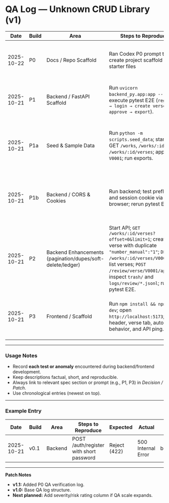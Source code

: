 # QA Log — Unknown CRUD Library (v1)

| Date       | Build | Area                 | Steps to Reproduce                                               | Expected                                                                   | Actual                                                    | Artifacts / Paths                    | Decision / Patch             | Status  |
| ---------- | ----- | -------------------- | ---------------------------------------------------------------- | -------------------------------------------------------------------------- | --------------------------------------------------------- | ------------------------------------ | ---------------------------- | ------- |
| 2025-10-22 | P0    | Docs / Repo Scaffold | Ran Codex P0 prompt to create project scaffold and starter files | All base folders, .gitignore, README, env examples, and docs index created | Structure generated exactly as defined; verified manually | E:/SATYASAI_RAY/unknown-crud-library | Accepted, baseline confirmed | ✅ Fixed |
| 2025-10-21 | P1    | Backend / FastAPI Scaffold | Run `uvicorn backend_py.app:app --reload`; execute pytest E2E (`register → login → create verse → approve → export`). | All routes respond per `api_contracts.md`; export artifacts generated under `data/library/.../export/`. | All CRUD and export routes operational; E2E green; minor Pydantic warnings only. | `/backend_py/app.py`, `/data/library/satyanusaran/export/` | Accepted, backend baseline complete | ✅ Fixed |
| 2025-10-21 | P1a   | Seed & Sample Data | Run `python -m scripts.seed_data`; start API; GET `/works`, `/works/:id`, `/works/:id/verses`; approve `V0001`; run exports. | Seed creates `work.json`, `V0001`, `V0002`, and one commentary; re-runs skip existing files; exports succeed. | Seed idempotent; routes return seeded data; approve OK; build/clean/train artifacts present. | `data/library/satyanusaran/**`, `export/*.json(l)`, `build/*.json`; `scripts/seed_data.py` | Accepted; baseline sample set confirmed. | ✅ Fixed |
| 2025-10-21 | P1b   | Backend / CORS & Cookies | Run backend; test preflight and session cookie via curl or browser; rerun pytest E2E. | CORS headers allow `http://localhost:5173` with credentials; cookies persist; all tests pass. | Verified headers and cookie persistence; pytest suite green; ready for React integration. | `backend_py/app.py` (CORS + session setup) | Accepted; backend ready for frontend bridge. | ✅ Fixed |
| 2025-10-21 | P2    | Backend Enhancements (pagination/dupes/soft-delete/ledger) | Start API; `GET /works/:id/verses?offset=0&limit=1`; create verse with duplicate `"number_manual":"1"`; `DELETE /works/:id/verses/V0002`; re-list verses; `POST /review/verse/V0001/approve`; inspect `trash/` and `logs/review/*.jsonl`; run pytest E2E. | Paginated list returns limited items with `total/next`; duplicate create/update returns `409`; deletes move JSON to `trash/` with tombstone; review transitions append to daily JSONL log; tests pass. | All behaviors verified as designed; tombstones include actor/ts; ledger lines append per transition; E2E green. | `data/library/satyanusaran/trash/**`, `data/library/satyanusaran/logs/review/*.jsonl`, `backend_py/app.py`, `backend_py/storage.py` | Accepted; backend hardened for scale/auditability | ✅ Fixed |
| 2025-10-21 | P3    | Frontend / Scaffold | Run `npm install && npm run dev`; open `http://localhost:5173`; verify header, verse tab, autosave behavior, and API ping. | UI renders; autosave logs every 30 s; Axios client connects to backend; build passes. | Verified multi-tab shell, header, autosave, and backend connectivity; no console errors. | `/frontend/src/App.tsx`, `/frontend/src/components/*`, `/frontend/src/hooks/useAutosave.ts` | Accepted; base frontend scaffold complete. | ✅ Fixed |


---

### Usage Notes

* Record **each test or anomaly** encountered during backend/frontend development.
* Keep descriptions factual, short, and reproducible.
* Always link to relevant spec section or prompt (e.g., P1, P3) in *Decision / Patch*.
* Use chronological entries (newest on top).

---

### Example Entry

| Date       | Build | Area    | Steps to Reproduce                      | Expected     | Actual             | Artifacts / Paths       | Decision / Patch            | Status |
| ---------- | ----- | ------- | --------------------------------------- | ------------ | ------------------ | ----------------------- | --------------------------- | ------ |
| 2025-10-21 | v0.1  | Backend | POST /auth/register with short password | Reject (422) | 500 Internal Error | backend/logs/server.log | Added password length check | Fixed  |

---

**Patch Notes**

* **v1.1:** Added P0 QA verification log.
* **v1.0:** Base QA log structure.
* **Next planned:** Add severity/risk rating column if QA scale expands.
